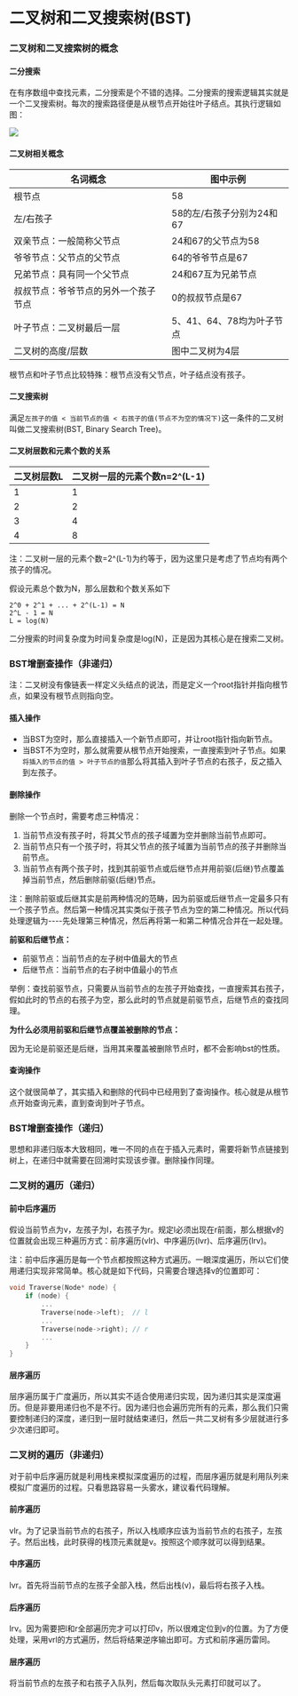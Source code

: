 # 二叉树和二叉搜索树(BST)

### 二叉树和二叉搜索树的概念

#### 二分搜索

在有序数组中查找元素，二分搜索是个不错的选择。二分搜索的搜索逻辑其实就是一个二叉搜索树。每次的搜索路径便是从根节点开始往叶子结点。其执行逻辑如图：

![](C:\Users\Mr.Helen\AppData\Roaming\Typora\typora-user-images\image-20240723170214370.png)

#### 二叉树相关概念

| 名词概念                             | 图中示例                  |
| ------------------------------------ | ------------------------- |
| 根节点                               | 58                        |
| 左/右孩子                            | 58的左/右孩子分别为24和67 |
| 双亲节点：一般简称父节点             | 24和67的父节点为58        |
| 爷爷节点：父节点的父节点             | 64的爷爷节点是67          |
| 兄弟节点：具有同一个父节点           | 24和67互为兄弟节点        |
| 叔叔节点：爷爷节点的另外一个孩子节点 | 0的叔叔节点是67           |
| 叶子节点：二叉树最后一层             | 5、41、64、78均为叶子节点 |
| 二叉树的高度/层数                    | 图中二叉树为4层           |

根节点和叶子节点比较特殊：根节点没有父节点，叶子结点没有孩子。

#### 二叉搜索树

满足`左孩子的值 < 当前节点的值 < 右孩子的值(节点不为空的情况下)`这一条件的二叉树叫做二叉搜索树(BST, Binary Search Tree)。

#### 二叉树层数和元素个数的关系

| 二叉树层数L | 二叉树一层的元素个数n=2^(L-1) |
| ----------- | ----------------------------- |
| 1           | 1                             |
| 2           | 2                             |
| 3           | 4                             |
| 4           | 8                             |

注：二叉树一层的元素个数=2^(L-1)为约等于，因为这里只是考虑了节点均有两个孩子的情况。

假设元素总个数为N，那么层数和个数关系如下

```
2^0 + 2^1 + ... + 2^(L-1) = N
2^L - 1 = N
L = log(N)
```

二分搜索的时间复杂度为时间复杂度是log(N)，正是因为其核心是在搜索二叉树。

### BST增删查操作（非递归）

注：二叉树没有像链表一样定义头结点的说法，而是定义一个root指针并指向根节点，如果没有根节点则指向空。

#### 插入操作

- 当BST为空时，那么直接插入一个新节点即可，并让root指针指向新节点。
- 当BST不为空时，那么就需要从根节点开始搜索，一直搜索到叶子节点。如果`将插入的节点的值 > 叶子节点的值`那么将其插入到叶子节点的右孩子，反之插入到左孩子。

#### 删除操作

删除一个节点时，需要考虑三种情况：

1. 当前节点没有孩子时，将其父节点的孩子域置为空并删除当前节点即可。
2. 当前节点只有一个孩子时，将其父节点的孩子域置为当前节点的孩子并删除当前节点。
3. 当前节点有两个孩子时，找到其前驱节点或后继节点并用前驱(后继)节点覆盖掉当前节点，然后删除前驱(后继)节点。

注：删除前驱或后继其实是前两种情况的范畴，因为前驱或后继节点一定最多只有一个孩子节点。然后第一种情况其实类似于孩子节点为空的第二种情况。所以代码处理逻辑为----先处理第三种情况，然后再将第一和第二种情况合并在一起处理。

**前驱和后继节点：**

- 前驱节点：当前节点的左子树中值最大的节点
- 后继节点：当前节点的右子树中值最小的节点

举例：查找前驱节点，只需要从当前节点的左孩子开始查找，一直搜索其右孩子，假如此时的节点的右孩子为空，那么此时的节点就是前驱节点，后继节点的查找同理。

**为什么必须用前驱和后继节点覆盖被删除的节点：**

因为无论是前驱还是后继，当用其来覆盖被删除节点时，都不会影响bst的性质。

#### 查询操作

这个就很简单了，其实插入和删除的代码中已经用到了查询操作。核心就是从根节点开始查询元素，直到查询到叶子节点。

### BST增删查操作（递归）

思想和非递归版本大致相同，唯一不同的点在于插入元素时，需要将新节点链接到树上，在递归中就需要在回溯时实现该步骤。删除操作同理。

### 二叉树的遍历（递归）

#### 前中后序遍历

假设当前节点为v，左孩子为l，右孩子为r。规定l必须出现在r前面，那么根据v的位置就会出现三种遍历方式：前序遍历(vlr)、中序遍历(lvr)、后序遍历(lrv)。

注：前中后序遍历是每一个节点都按照这种方式遍历。一眼深度遍历，所以它们使用递归实现非常简单。核心就是如下代码，只需要合理选择v的位置即可：

```c++
void Traverse(Node* node) {
	if (node) {
		...
		Traverse(node->left);  // l
		...
		Traverse(node->right); // r
		...
	}
}
```

#### 层序遍历

层序遍历属于广度遍历，所以其实不适合使用递归实现，因为递归其实是深度遍历。但是非要用递归也不是不行。因为递归也会遍历完所有的元素，那么我们只需要控制递归的深度，递归到一层时就结束递归，然后一共二叉树有多少层就进行多少次递归即可。

### 二叉树的遍历（非递归）

对于前中后序遍历就是利用栈来模拟深度遍历的过程，而层序遍历就是利用队列来模拟广度遍历的过程。只看思路容易一头雾水，建议看代码理解。

#### 前序遍历

vlr。为了记录当前节点的右孩子，所以入栈顺序应该为当前节点的右孩子，左孩子。然后出栈，此时获得的栈顶元素就是v。按照这个顺序就可以得到结果。

#### 中序遍历

lvr。首先将当前节点的左孩子全部入栈，然后出栈(v)，最后将右孩子入栈。

#### 后序遍历

lrv。因为需要把l和r全部遍历完才可以打印v，所以很难定位到v的位置。为了方便处理，采用vrl的方式遍历，然后将结果逆序输出即可。方式和前序遍历雷同。

#### 层序遍历

将当前节点的左孩子和右孩子入队列，然后每次取队头元素打印就可以了。
